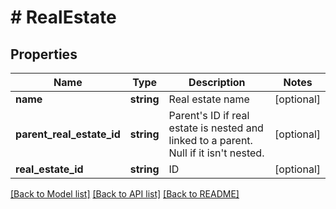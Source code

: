 # # RealEstate

## Properties

Name | Type | Description | Notes
------------ | ------------- | ------------- | -------------
**name** | **string** | Real estate name | [optional]
**parent_real_estate_id** | **string** | Parent&#39;s ID if real estate is nested and linked to a parent. Null if it isn&#39;t nested. | [optional]
**real_estate_id** | **string** | ID | [optional]

[[Back to Model list]](../../README.md#models) [[Back to API list]](../../README.md#endpoints) [[Back to README]](../../README.md)

